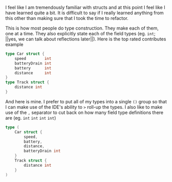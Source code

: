 I feel like I am tremendously familiar with structs and at this point I feel like I have learned quite a bit. It is difficult to say if I really learned anything from this other than making sure that I took the time to refactor.

This is how most people do type construction. They make each of them, one at a time. 
They also explicitly state each of the field types (eg. `int`; ||yes, we can talk about reflections later||). Here is the top rated contributes example  
```go
type Car struct {
	speed        int
	batteryDrain int
	battery      int
	distance     int
}
type Track struct {
	distance int
}
```
And here is mine. I prefer to put all of my types into a single `()` group so that I can make use of the IDE's ability to  `>` roll-up the types. I also like to make use of the `,` separator to cut back on how many field type definitions there are (eg. `int` `int` `int` `int`) 
```go
type (
	Car struct {
		speed,
		battery,
		distance,
		batteryDrain int
	}
	Track struct {
		distance int
	}
)
```